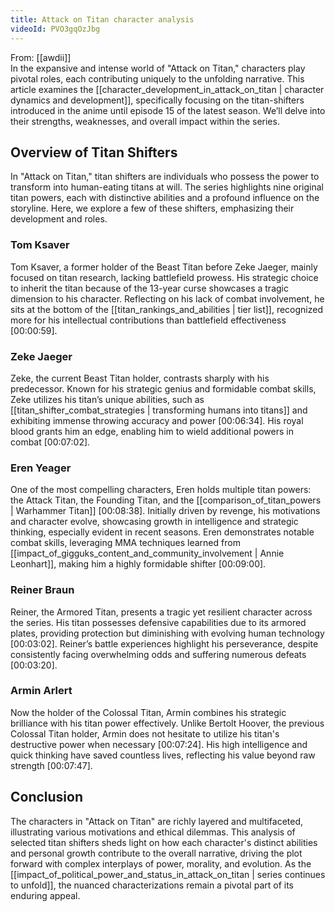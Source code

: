 ```yaml
---
title: Attack on Titan character analysis
videoId: PVO3gqOzJbg
---
```


From: [[awdii]] <br/> 
In the expansive and intense world of "Attack on Titan," characters play pivotal roles, each contributing uniquely to the unfolding narrative. This article examines the [[character_development_in_attack_on_titan | character dynamics and development]], specifically focusing on the titan-shifters introduced in the anime until episode 15 of the latest season. We’ll delve into their strengths, weaknesses, and overall impact within the series.

## Overview of Titan Shifters

In "Attack on Titan," titan shifters are individuals who possess the power to transform into human-eating titans at will. The series highlights nine original titan powers, each with distinctive abilities and a profound influence on the storyline. Here, we explore a few of these shifters, emphasizing their development and roles.

### Tom Ksaver

Tom Ksaver, a former holder of the Beast Titan before Zeke Jaeger, mainly focused on titan research, lacking battlefield prowess. His strategic choice to inherit the titan because of the 13-year curse showcases a tragic dimension to his character. Reflecting on his lack of combat involvement, he sits at the bottom of the [[titan_rankings_and_abilities | tier list]], recognized more for his intellectual contributions than battlefield effectiveness <a class="yt-timestamp" data-t="00:00:59">[00:00:59]</a>.

### Zeke Jaeger

Zeke, the current Beast Titan holder, contrasts sharply with his predecessor. Known for his strategic genius and formidable combat skills, Zeke utilizes his titan’s unique abilities, such as [[titan_shifter_combat_strategies | transforming humans into titans]] and exhibiting immense throwing accuracy and power <a class="yt-timestamp" data-t="00:06:34">[00:06:34]</a>. His royal blood grants him an edge, enabling him to wield additional powers in combat <a class="yt-timestamp" data-t="00:07:02">[00:07:02]</a>.

### Eren Yeager

One of the most compelling characters, Eren holds multiple titan powers: the Attack Titan, the Founding Titan, and the [[comparison_of_titan_powers | Warhammer Titan]] <a class="yt-timestamp" data-t="00:08:38">[00:08:38]</a>. Initially driven by revenge, his motivations and character evolve, showcasing growth in intelligence and strategic thinking, especially evident in recent seasons. Eren demonstrates notable combat skills, leveraging MMA techniques learned from [[impact_of_gigguks_content_and_community_involvement | Annie Leonhart]], making him a highly formidable shifter <a class="yt-timestamp" data-t="00:09:00">[00:09:00]</a>.

### Reiner Braun

Reiner, the Armored Titan, presents a tragic yet resilient character across the series. His titan possesses defensive capabilities due to its armored plates, providing protection but diminishing with evolving human technology <a class="yt-timestamp" data-t="00:03:02">[00:03:02]</a>. Reiner’s battle experiences highlight his perseverance, despite consistently facing overwhelming odds and suffering numerous defeats <a class="yt-timestamp" data-t="00:03:20">[00:03:20]</a>.

### Armin Arlert

Now the holder of the Colossal Titan, Armin combines his strategic brilliance with his titan power effectively. Unlike Bertolt Hoover, the previous Colossal Titan holder, Armin does not hesitate to utilize his titan's destructive power when necessary <a class="yt-timestamp" data-t="00:07:24">[00:07:24]</a>. His high intelligence and quick thinking have saved countless lives, reflecting his value beyond raw strength <a class="yt-timestamp" data-t="00:07:47">[00:07:47]</a>.

## Conclusion

The characters in "Attack on Titan" are richly layered and multifaceted, illustrating various motivations and ethical dilemmas. This analysis of selected titan shifters sheds light on how each character's distinct abilities and personal growth contribute to the overall narrative, driving the plot forward with complex interplays of power, morality, and evolution. As the [[impact_of_political_power_and_status_in_attack_on_titan | series continues to unfold]], the nuanced characterizations remain a pivotal part of its enduring appeal.